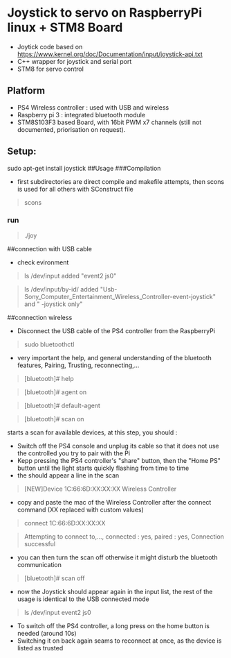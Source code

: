 

# Joystick to servo on RaspberryPi linux + STM8 Board
- Joytick code based on
https://www.kernel.org/doc/Documentation/input/joystick-api.txt
- C++ wrapper for joystick and serial port
- STM8 for servo control

## Platform
- PS4 Wireless controller : used with USB and wireless
- Raspberry pi 3 : integrated bluetooth module
- STM8S103F3 based Board, with 16bit PWM x7 channels (still not documented, priorisation on request).

## Setup:
sudo apt-get install joystick
##Usage
###Compilation
- first subdirectories are direct compile and makefile attempts, then scons is used for all others with SConstruct file

>scons

### run
>./joy

##connection with USB cable
- check evironment
>ls /dev/input
added "event2 js0"

>ls /dev/input/by-id/
added "Usb-Sony_Computer_Entertainment_Wireless_Controller-event-joystick" and " -joystick only"

##connection wireless
- Disconnect the USB cable of the PS4 controller from the RaspberryPi
>sudo bluetoothctl

- very important the help, and general understanding of the bluetooth features, Pairing, Trusting, reconnecting,...

>[bluetooth]# help

>[bluetooth]# agent on

>[bluetooth]# default-agent

>[bluetooth]# scan on

starts a scan for available devices, at this step, you should :
- Switch off the PS4 console and unplug its cable so that it does not use the controlled you try to pair with the Pi
- Kepp pressing the PS4 controller's "share" button, then the "Home PS" button until the light starts quickly flashing from time to time
- the should appear a line in the scan

>[NEW]Device 1C:66:6D:XX:XX:XX Wireless Controller

- copy and paste the mac of the Wireless Controller after the connect command (XX replaced with custom values)

>connect 1C:66:6D:XX:XX:XX

>Attempting to connect to,..., connected : yes, paired : yes, Connection successful

- you can then turn the scan off otherwise it might disturb the bluetooth communication

>[bluetooth]# scan off

- now the Joystick should appear again in the input list, the rest of the usage is identical to the USB connected mode
 
>ls /dev/input
> event2 js0

- To switch off the PS4 controller, a long press on the home button is needed (around 10s)
- Switching it on back again seams to reconnect at once, as the device is listed as trusted
